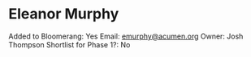 # Eleanor Murphy

Added to Bloomerang: Yes
Email: emurphy@acumen.org
Owner: Josh Thompson
Shortlist for Phase 1?: No